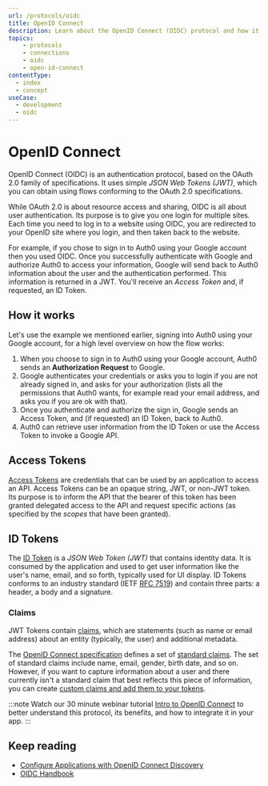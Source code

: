 ```yaml
---
url: /protocols/oidc
title: OpenID Connect
description: Learn about the OpenID Connect (OIDC) protocol and how it works.
topics:
    - protocols
    - connections
    - oidc
    - open-id-connect
contentType:
  - index
  - concept
useCase:
  - development
  - oidc
---
```

# OpenID Connect

OpenID Connect (OIDC) is an authentication protocol, based on the OAuth 2.0 family of specifications. It uses simple <dfn data-key="json-web-token">JSON Web Tokens (JWT)</dfn>, which you can obtain using flows conforming to the OAuth 2.0 specifications.

While OAuth 2.0 is about resource access and sharing, OIDC is all about user authentication. Its purpose is to give you one login for multiple sites. Each time you need to log in to a website using OIDC, you are redirected to your OpenID site where you login, and then taken back to the website.

For example, if you chose to sign in to Auth0 using your Google account then you used OIDC. Once you successfully authenticate with Google and authorize Auth0 to access your information, Google will send back to Auth0 information about the user and the authentication performed. This information is returned in a JWT. You'll receive an <dfn data-key="access-token">Access Token</dfn> and, if requested, an ID Token.

## How it works

Let's use the example we mentioned earlier, signing into Auth0 using your Google account, for a high level overview on how the flow works:

1. When you choose to sign in to Auth0 using your Google account, Auth0 sends an **Authorization Request** to Google.
1. Google authenticates your credentials or asks you to login if you are not already signed in, and asks for your authorization (lists all the permissions that Auth0 wants, for example read your email address, and asks you if you are ok with that).
1. Once you authenticate and authorize the sign in, Google sends an Access Token, and (if requested) an ID Token, back to Auth0.
1. Auth0 can retrieve user information from the ID Token or use the Access Token to invoke a Google API.

## Access Tokens

[Access Tokens](/tokens/concepts/access-tokens) are credentials that can be used by an application to access an API. Access Tokens can be an opaque string, JWT, or non-JWT token. Its purpose is to inform the API that the bearer of this token has been granted delegated access to the API and request specific actions (as specified by the <dfn data-key="scope">scopes</dfn> that have been granted).

## ID Tokens

The [ID Token](/tokens/id_token) is a <dfn data-key="json-web-token">JSON Web Token (JWT)</dfn> that contains identity data. It is consumed by the application and used to get user information like the user's name, email, and so forth, typically used for UI display. ID Tokens conforms to an industry standard (IETF [RFC 7519](https://tools.ietf.org/html/rfc7519)) and contain three parts: a header, a body and a signature.

### Claims

JWT Tokens contain [claims](/jwt#payload), which are statements (such as name or email address) about an entity (typically, the user) and additional metadata.

The [OpenID Connect specification](https://openid.net/specs/openid-connect-core-1_0.html) defines a set of [standard claims](https://openid.net/specs/openid-connect-core-1_0.html#StandardClaims). The set of standard claims include name, email, gender, birth date, and so on. However, if you want to capture information about a user and there currently isn't a standard claim that best reflects this piece of information, you can create [custom claims and add them to your tokens](/scopes/current/sample-use-cases#add-custom-claims-to-a-token).

:::note
Watch our 30 minute webinar tutorial [Intro to OpenID Connect](https://auth0.com/resources/webinars/intro-openid-connect) to better understand this protocol, its benefits, and how to integrate it in your app.
:::

## Keep reading

* [Configure Applications with OpenID Connect Discovery](/protocols/oidc/openid-connect-discovery)
* [OIDC Handbook](https://auth0.com/resources/ebooks/the-openid-connect-handbook)